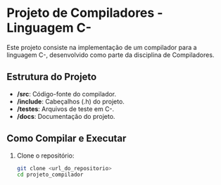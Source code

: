 # Projeto de Compiladores - Linguagem C-

Este projeto consiste na implementação de um compilador para a linguagem C-, desenvolvido como parte da disciplina de Compiladores.

## Estrutura do Projeto

- **/src**: Código-fonte do compilador.
- **/include**: Cabeçalhos (.h) do projeto.
- **/testes**: Arquivos de teste em C-.
- **/docs**: Documentação do projeto.

## Como Compilar e Executar

1. Clone o repositório:
   ```bash
   git clone <url_do_repositorio>
   cd projeto_compilador
